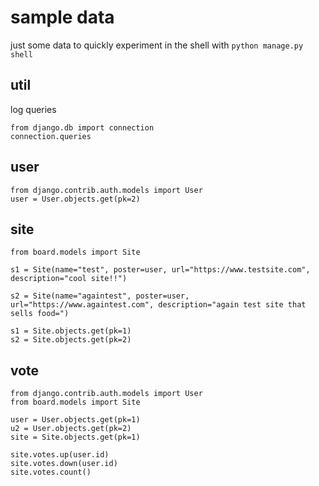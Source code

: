 # sample data
just some data to quickly experiment in the shell with `python manage.py shell`

## util
log queries
```
from django.db import connection
connection.queries
```

## user
```
from django.contrib.auth.models import User
user = User.objects.get(pk=2)
```

## site
```
from board.models import Site

s1 = Site(name="test", poster=user, url="https://www.testsite.com", description="cool site!!")

s2 = Site(name="againtest", poster=user, url="https://www.againtest.com", description="again test site that sells food=")

s1 = Site.objects.get(pk=1)
s2 = Site.objects.get(pk=2)
```

## vote
```
from django.contrib.auth.models import User
from board.models import Site

user = User.objects.get(pk=1)
u2 = User.objects.get(pk=2)
site = Site.objects.get(pk=1)

site.votes.up(user.id)
site.votes.down(user.id)
site.votes.count()
```
